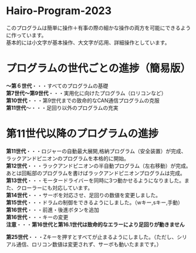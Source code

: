 # Hairo-Program-2023

このプログラムは簡単に操作＋有事の際の細かな操作の両方を可能にできるように作っています。<br>
基本的には小文字が基本操作、大文字が応用、詳細操作としています。<br>

# プログラムの世代ごとの進捗（簡易版）
**～第６世代**・・・すべてのプログラムの基礎<br>
**第7世代～第9世代**・・・実用化に向けたプログラム（ロリコンなど）<br>
**第10世代**・・・第9世代までの致命的なCAN通信プログラムの克服<br>
**第11世代**～・・・足回り以外のプログラムの充実<br>

# 第11世代以降のプログラムの進捗
**第11世代**・・・ロジャーの自動最大展開,格納プログラム（安全装置）が完成、ラックアンドピニオンのプログラムを本格的に開始。<br>
**第12世代**・・・ラックアンドピニオンの半自動プログラム（左右移動）が完成。あとは回転部のプログラムを書けばラックアンドピニオンプログラムは完成。<br>
**第13世代**・・・モータードライバーを同時に3つ動かせるようになりました。また、クローラーにも対応しています。<br>
**第14世代**・・・サーボを対応させ、足回りの数値を変更しました。<br>
**第15世代**・・・ドラムの制御をできるようにしました。（wキー,sキー,手動）<br>
**第16世代**・・・前進・後進ボタンを追加<br>
**第16世代**・・・キーの変更<br>
**注意**・・・**第16世代と第16.1世代は致命的なエラーにより足回りが動きません**

**第25世代**・・・Zキーを押すとすべてが止まるようにしました。（ただし、シリアル通信、ロリコン数値は変更されず、サーボも動いたままです。）
